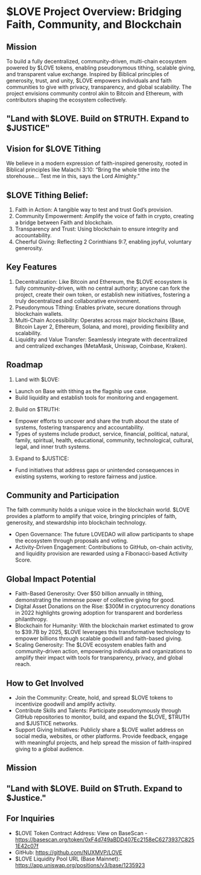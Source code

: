 # $LOVE Project Overview: Bridging Faith, Community, and Blockchain
## Mission
To build a fully decentralized, community-driven, multi-chain ecosystem powered by $LOVE tokens, enabling pseudonymous tithing, scalable giving, and transparent value exchange. Inspired by Biblical principles of generosity, trust, and unity, $LOVE empowers individuals and faith communities to give with privacy, transparency, and global scalability. The project envisions community control akin to Bitcoin and Ethereum, with contributors shaping the ecosystem collectively.

## "Land with $LOVE. Build on $TRUTH. Expand to $JUSTICE"

## Vision for $LOVE Tithing
We believe in a modern expression of faith-inspired generosity, rooted in Biblical principles like Malachi 3:10:
“Bring the whole tithe into the storehouse... Test me in this, says the Lord Almighty.”

## $LOVE Tithing Belief:
1. Faith in Action: A tangible way to test and trust God’s provision.
2. Community Empowerment: Amplify the voice of faith in crypto, creating a bridge between Faith and blockchain.
3. Transparency and Trust: Using blockchain to ensure integrity and accountability.
4. Cheerful Giving: Reflecting 2 Corinthians 9:7, enabling joyful, voluntary generosity.

## Key Features
1. Decentralization: Like Bitcoin and Ethereum, the $LOVE ecosystem is fully community-driven, with no central authority; anyone can fork the project, create their own token, or establish new initiatives, fostering a truly decentralized and collaborative environment.
2. Pseudonymous Tithing: Enables private, secure donations through blockchain wallets.
3. Multi-Chain Accessibility: Operates across major blockchains (Base, Bitcoin Layer 2, Ethereum, Solana, and more), providing flexibility and scalability.
4. Liquidity and Value Transfer: Seamlessly integrate with decentralized and centralized exchanges (MetaMask, Uniswap, Coinbase, Kraken).

## Roadmap
1. Land with $LOVE:
- Launch on Base with tithing as the flagship use case.
- Build liquidity and establish tools for monitoring and engagement.

2. Build on $TRUTH:
- Empower efforts to uncover and share the truth about the state of systems, fostering transparency and accountability.  
- Types of systems include product, service, financial, political, natural, family, spiritual, health, educational, community, technological, cultural, legal, and inner truth systems.

3. Expand to $JUSTICE:
- Fund initiatives that address gaps or unintended consequences in existing systems, working to restore fairness and justice.

## Community and Participation
The faith community holds a unique voice in the blockchain world. $LOVE provides a platform to amplify that voice, bringing principles of faith, generosity, and stewardship into blockchain technology.
- Open Governance: The future LOVEDAO will allow participants to shape the ecosystem through proposals and voting.
- Activity-Driven Engagement: Contributions to GitHub, on-chain activity, and liquidity provision are rewarded using a Fibonacci-based Activity Score.

## Global Impact Potential
- Faith-Based Generosity: Over $50 billion annually in tithing, demonstrating the immense power of collective giving for good.
- Digital Asset Donations on the Rise: $300M in cryptocurrency donations in 2022 highlights growing adoption for transparent and borderless philanthropy.
- Blockchain for Humanity: With the blockchain market estimated to grow to $39.7B by 2025, $LOVE leverages this transformative technology to empower billions through scalable goodwill and faith-based giving.
- Scaling Generosity: The $LOVE ecosystem enables faith and community-driven action, empowering individuals and organizations to amplify their impact with tools for transparency, privacy, and global reach.

## How to Get Involved
- Join the Community:
   Create, hold, and spread $LOVE tokens to incentivize goodwill and amplify activity.
- Contribute Skills and Talents:
   Participate pseudonymously through GitHub repositories to monitor, build, and expand the $LOVE, $TRUTH and $JUSTICE networks.
- Support Giving Initiatives: Publicly share a $LOVE wallet address on social media, websites, or other platforms. Provide feedback, engage with meaningful projects, and help spread the mission of faith-inspired giving to a global audience.

## Mission
## "Land with $LOVE. Build on $Truth. Expand to $Justice."

## For Inquiries
- $LOVE Token Contract Address: View on BaseScan - https://basescan.org/token/0xF4d749aBDD407Ec2158eC6273937C8251E42c07f
- GitHub: https://github.com/NUXMVP/LOVE
- $LOVE Liquidity Pool URL (Base Mainnet): https://app.uniswap.org/positions/v3/base/1235923

